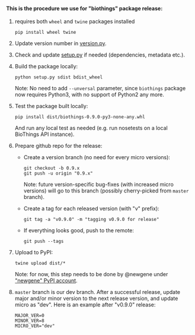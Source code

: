 #### This is the procedure we use for "biothings" package release:

1. requires both `wheel` and `twine` packages installed
    ```
    pip install wheel twine
    ```

2. Update version number in [version.py](biothings/version.py).

3. Check and update [setup.py](setup.py) if needed (dependencies, metadata etc.).

4. Build the package locally:

    ```
    python setup.py sdist bdist_wheel
    ```

   Note: No need to add `--unversal` parameter, since `biothings` package now requires Python3, with no support of Python2 any more.

5. Test the package built locally:

    ```
    pip install dist/biothings-0.9.0-py3-none-any.whl
    ```

   And run any local test as needed (e.g. run nosetests on a local BioThings API instance).

6. Prepare github repo for the release:

   * Create a version branch (no need for every micro versions):
        ```
        git checkout -b 0.9.x
        git push -u origin "0.9.x"
        ```
     Note: future version-specific bug-fixes (with increased micro versions) will go to this branch (possibly cherry-picked from `master` branch).

   * Create a tag for each released version (with "v" prefix):
        ```
        git tag -a "v0.9.0" -m "tagging v0.9.0 for release"
        ```
   * If everything looks good, push to the remote:
        ```
        git push --tags
        ```

7. Upload to PyPI:

    ```
    twine upload dist/*
    ```

    Note: for now, this step needs to be done by @newgene under ["newgene" PyPI account](https://pypi.org/user/newgene/).

8. `master` branch is our dev branch. After a successful release, update major and/or minor version to the next release version, and update micro as "dev". Here is an example after "v0.9.0" release:

    ```
    MAJOR_VER=0
    MINOR_VER=8
    MICRO_VER="dev"
    ```
